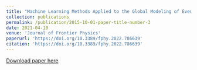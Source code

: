 ```yaml
---
title: "Machine Learning Methods Applied to the Global Modeling of Event-Driven Pitch Angle Diffusion Coefficients During High Speed Streams"
collection: publications
permalink: /publication/2015-10-01-paper-title-number-3
date: 2021-04-10
venue: 'Journal of Frontier Physics'
paperurl: 'https://doi.org/10.3389/fphy.2022.786639'
citation: 'https://doi.org/10.3389/fphy.2022.786639'
---
```


[Download paper here](https://doi.org/10.3389/fphy.2022.786639)
